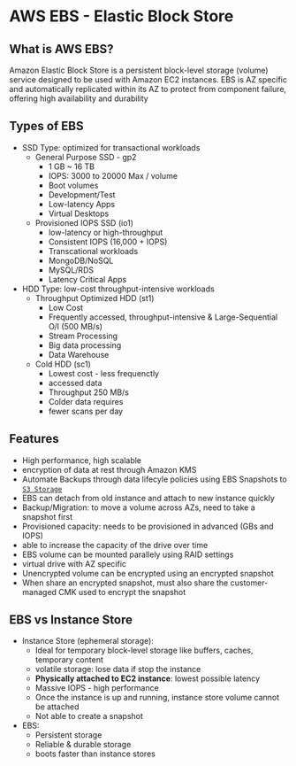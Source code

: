 # AWS EBS - Elastic Block Store
## What is AWS EBS?
Amazon Elastic Block Store is a persistent block-level storage (volume) service designed to be used with Amazon EC2 instances. EBS is AZ specific and automatically replicated within its AZ to protect from component failure, offering high availability and durability

## Types of EBS
- SSD Type: optimized for transactional workloads
    - General Purpose SSD - gp2
        - 1 GB ~ 16 TB
        - IOPS: 3000 to 20000 Max / volume
        - Boot volumes
        - Development/Test
        - Low-latency Apps
        - Virtual Desktops
    - Provisioned IOPS SSD (io1)
        - low-latency or high-throughput
        - Consistent IOPS (16,000 + IOPS)
        - Transcational workloads
        - MongoDB/NoSQL
        - MySQL/RDS
        - Latency Critical Apps
- HDD Type: low-cost throughput-intensive workloads
    - Throughput Optimized HDD (st1)
        - Low Cost
        - Frequently accessed, throughput-intensive & Large-Sequential O/I (500 MB/s)
        - Stream Processing
        - Big data processing
        - Data Warehouse
    - Cold HDD (sc1)
        - Lowest cost - less frequenctly
        - accessed data
        - Throughput 250 MB/s
        - Colder data requires
        - fewer scans per day

## Features
- High performance, high scalable
- encryption of data at rest through Amazon KMS
- Automate Backups through data lifecyle policies using EBS Snapshots to [`S3 Storage`](./S3.md)
- EBS can detach from old instance and attach to new instance quickly
- Backup/Migration: to move a volume across AZs, need to take a snapshot first
- Provisioned capacity: needs to be provisioned in advanced (GBs and IOPS)
- able to increase the capacity of the drive over time
- EBS volume can be mounted parallely using RAID settings
- virtual drive with AZ specific
- Unencrypted volume can be encrypted using an encrypted snapshot
- When share an encrypted snapshot, must also share the customer-managed CMK used to encrypt the snapshot

## EBS vs Instance Store
- Instance Store (ephemeral storage):
    - Ideal for temporary block-level storage like buffers, caches, temporary content
    - volatile storage: lose data if stop the instance
    - **Physically attached to EC2 instance**: lowest possible latency
    - Massive IOPS - high performance
    - Once the instance is up and running, instance store volume cannot be attached
    - Not able to create a snapshot
- EBS:
    - Persistent storage
    - Reliable & durable storage
    - boots faster than instance stores
    